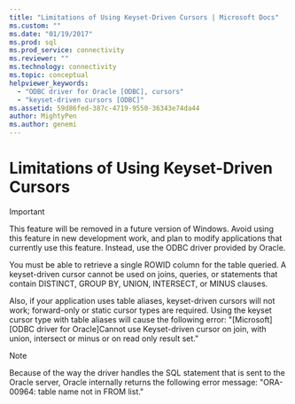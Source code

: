 ```yaml
---
title: "Limitations of Using Keyset-Driven Cursors | Microsoft Docs"
ms.custom: ""
ms.date: "01/19/2017"
ms.prod: sql
ms.prod_service: connectivity
ms.reviewer: ""
ms.technology: connectivity
ms.topic: conceptual
helpviewer_keywords: 
  - "ODBC driver for Oracle [ODBC], cursors"
  - "keyset-driven cursors [ODBC]"
ms.assetid: 59d86fed-387c-4719-9550-36343e74da44
author: MightyPen
ms.author: genemi
---
```

# Limitations of Using Keyset-Driven Cursors
> [!IMPORTANT]  
>  This feature will be removed in a future version of Windows. Avoid using this feature in new development work, and plan to modify applications that currently use this feature. Instead, use the ODBC driver provided by Oracle.  
  
 You must be able to retrieve a single ROWID column for the table queried. A keyset-driven cursor cannot be used on joins, queries, or statements that contain DISTINCT, GROUP BY, UNION, INTERSECT, or MINUS clauses.  
  
 Also, if your application uses table aliases, keyset-driven cursors will not work; forward-only or static cursor types are required. Using the keyset cursor type with table aliases will cause the following error: "[Microsoft][ODBC driver for Oracle]Cannot use Keyset-driven cursor on join, with union, intersect or minus or on read only result set."  
  
> [!NOTE]  
>  Because of the way the driver handles the SQL statement that is sent to the Oracle server, Oracle internally returns the following error message: "ORA-00964: table name not in FROM list."
